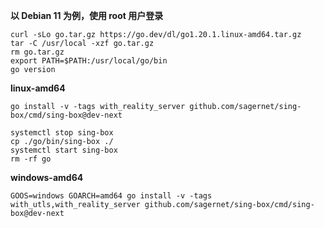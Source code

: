 **以 Debian 11 为例，使用 root 用户登录**

```
curl -sLo go.tar.gz https://go.dev/dl/go1.20.1.linux-amd64.tar.gz
tar -C /usr/local -xzf go.tar.gz
rm go.tar.gz
export PATH=$PATH:/usr/local/go/bin
go version
```

**linux-amd64**

```
go install -v -tags with_reality_server github.com/sagernet/sing-box/cmd/sing-box@dev-next
```

```
systemctl stop sing-box
cp ./go/bin/sing-box ./
systemctl start sing-box
rm -rf go
```


**windows-amd64**

```
GOOS=windows GOARCH=amd64 go install -v -tags with_utls,with_reality_server github.com/sagernet/sing-box/cmd/sing-box@dev-next
```

